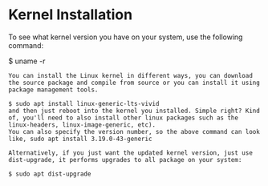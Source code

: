 # Kernel Installation
To see what kernel version you have on your system, use the following command:

  $ uname -r

    You can install the Linux kernel in different ways, you can download the source package and compile from source or you can install it using package management tools.

    $ sudo apt install linux-generic-lts-vivid
    and then just reboot into the kernel you installed. Simple right? Kind of, you'll need to also install other linux packages such as the linux-headers, linux-image-generic, etc). 
    You can also specify the version number, so the above command can look like, sudo apt install 3.19.0-43-generic

    Alternatively, if you just want the updated kernel version, just use dist-upgrade, it performs upgrades to all package on your system:

    $ sudo apt dist-upgrade
